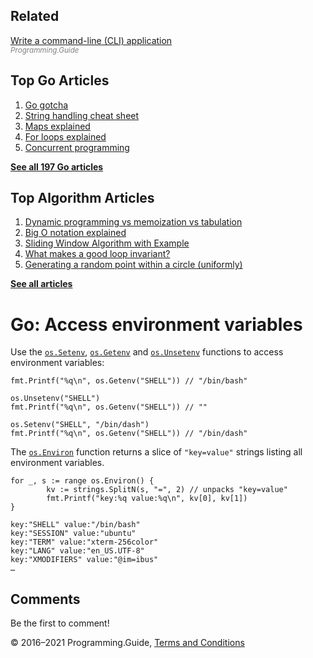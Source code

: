 



## Related

[Write a command-line (CLI) application](write-command-line-application.html)  
<span style="color: grey; font-style: italic; font-size: smaller">Programming.Guide</span>

## Top Go Articles

1.  [Go gotcha](go-gotcha.html)
2.  [String handling cheat sheet](string-functions-reference-cheat-sheet.html)
3.  [Maps explained](maps-explained.html)
4.  [For loops explained](for-loop.html)
5.  [Concurrent programming](go-concurrency-tutorial.html)

[**See all 197 Go articles**](index.html)



## Top Algorithm Articles

1.  [Dynamic programming vs memoization vs tabulation](../dynamic-programming-vs-memoization-vs-tabulation.html)
2.  [Big O notation explained](../big-o-notation-explained.html)
3.  [Sliding Window Algorithm with Example](../sliding-window-example.html)
4.  [What makes a good loop invariant?](../what-makes-a-good-loop-invariant.html)
5.  [Generating a random point within a circle (uniformly)](../random-point-within-circle.html)

[**See all articles**](../index.html)

# Go: Access environment variables

Use the [`os.Setenv`](https://golang.org/pkg/os/#Setenv), [`os.Getenv`](https://golang.org/pkg/os/#Getenv) and [`os.Unsetenv`](https://golang.org/pkg/os/#Unsetenv) functions to access environment variables:

    fmt.Printf("%q\n", os.Getenv("SHELL")) // "/bin/bash"

    os.Unsetenv("SHELL")
    fmt.Printf("%q\n", os.Getenv("SHELL")) // ""

    os.Setenv("SHELL", "/bin/dash")
    fmt.Printf("%q\n", os.Getenv("SHELL")) // "/bin/dash"

The [`os.Environ`](https://golang.org/pkg/os/#Environ) function returns a slice of `"key=value"` strings listing all environment variables.

    for _, s := range os.Environ() {
            kv := strings.SplitN(s, "=", 2) // unpacks "key=value"
            fmt.Printf("key:%q value:%q\n", kv[0], kv[1])
    }

    key:"SHELL" value:"/bin/bash"
    key:"SESSION" value:"ubuntu"
    key:"TERM" value:"xterm-256color"
    key:"LANG" value:"en_US.UTF-8"
    key:"XMODIFIERS" value:"@im=ibus"
    …

## Comments

Be the first to comment!

© 2016–2021 Programming.Guide, [Terms and Conditions](../terms-and-conditions.html)
